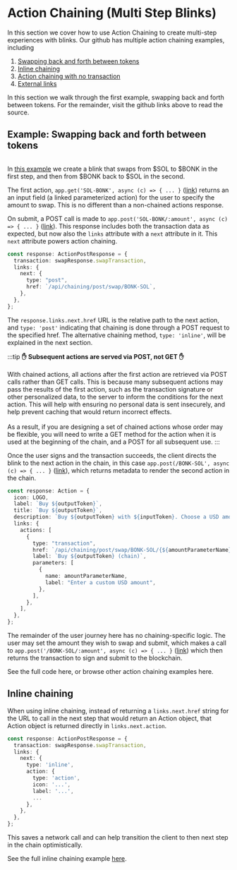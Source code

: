 # Action Chaining (Multi Step Blinks)

In this section we cover how to use Action Chaining to create multi-step experiences with blinks. Our github has multiple action chaining examples, including

1. [Swapping back and forth between tokens](https://github.com/dialectlabs/actions/blob/main/examples/hono/examples/chaining/post/route.ts)
2. [Inline chaining](https://github.com/dialectlabs/actions/blob/main/examples/hono/examples/chaining/inline/route.ts)
3. [Action chaining with no transaction](https://github.com/dialectlabs/actions/blob/main/examples/hono/examples/chaining/minimal-post/route.ts)
4. [External links](https://github.com/dialectlabs/actions/blob/main/examples/hono/examples/external-link/route.ts)

In this section we walk through the first example, swapping back and forth between tokens. For the remainder, visit the github links above to read the source.

## Example: Swapping back and forth between tokens

<img src="/img/image (33).png" alt="" />

In [this example](https://github.com/dialectlabs/actions/blob/main/examples/hono/examples/chaining/post/route.ts) we create a blink that swaps from $SOL to $BONK in the first step, and then from $BONK back to $SOL in the second.

The first action, `app.get('SOL-BONK', async (c) => { ... }` ([link](https://github.com/dialectlabs/actions/blob/825a1d5a666c05bbd0315c34e3c7481ae6d5a9e3/examples/hono/examples/chaining/post/route.ts#L30)) returns an an input field (a linked parameterized action) for the user to specify the amount to swap. This is no different than a non-chained actions response.

On submit, a POST call is made to `app.post('SOL-BONK/:amount', async (c) => { ... }` ([link](https://github.com/dialectlabs/actions/blob/825a1d5a666c05bbd0315c34e3c7481ae6d5a9e3/examples/hono/examples/chaining/post/route.ts#L74)). This response includes both the transaction data as expected, but now also the `links` attribute with a `next` attribute in it. This `next` attribute powers action chaining.

```typescript
const response: ActionPostResponse = {
  transaction: swapResponse.swapTransaction,
  links: {
    next: {
      type: "post",
      href: `/api/chaining/post/swap/BONK-SOL`,
    },
  },
};
```

The `response.links.next.href` URL is the relative path to the next action, and `type: 'post'` indicating that chaining is done through a POST request to the specified href. The alternative chaining method, `type: 'inline'`, will be explained in the next section.

:::tip
**✋ Subsequent actions are served via POST, not GET ✋**\
\
With chained actions, all actions after the first action are retrieved via POST calls rather than GET calls. This is because many subsequent actions may pass the results of the first action, such as the transaction signature or other personalized data, to the server to inform the conditions for the next action. This will help with ensuring no personal data is sent insecurely, and help prevent caching that would return incorrect effects.\
\
As a result, if you are designing a set of chained actions whose order may be flexible, you will need to write a GET method for the action when it is used at the beginning of the chain, and a POST for all subsequent use.
:::

Once the user signs and the transaction succeeds, the client directs the blink to the next action in the chain, in this case `app.post(/BONK-SOL', async (c) => { ... }` ([link](https://github.com/dialectlabs/actions/blob/825a1d5a666c05bbd0315c34e3c7481ae6d5a9e3/examples/hono/examples/chaining/post/route.ts#L136)), which returns metadata to render the second action in the chain.

```typescript
const response: Action = {
  icon: LOGO,
  label: `Buy ${outputToken}`,
  title: `Buy ${outputToken}`,
  description: `Buy ${outputToken} with ${inputToken}. Choose a USD amount of ${inputToken} from the options below, or enter a custom amount.`,
  links: {
    actions: [
      {
        type: "transaction",
        href: `/api/chaining/post/swap/BONK-SOL/{${amountParameterName}}`,
        label: `Buy ${outputToken} (chain)`,
        parameters: [
          {
            name: amountParameterName,
            label: "Enter a custom USD amount",
          },
        ],
      },
    ],
  },
};
```

The remainder of the user journey here has no chaining-specific logic. The user may set the amount they wish to swap and submit, which makes a call to `app.post('/BONK-SOL/:amount', async (c) => { ... }` ([link](https://github.com/dialectlabs/actions/blob/825a1d5a666c05bbd0315c34e3c7481ae6d5a9e3/examples/hono/examples/chaining/post/route.ts#L166)) which then returns the transaction to sign and submit to the blockchain.

See the full code here, or browse other action chaining examples here.

## Inline chaining

When using inline chaining, instead of returning a `links.next.href` string for the URL to call in the next step that would return an Action object, that Action object is returned directly in `links.next.action`.

```typescript
const response: ActionPostResponse = {
  transaction: swapResponse.swapTransaction,
  links: {
    next: {
      type: 'inline',
      action: {
        type: 'action',
        icon: '...',
        label: '...',
        ...
      },
    },
  },
};
```

This saves a network call and can help transition the client to then next step in the chain optimistically.

See the full inline chaining example [here](https://github.com/dialectlabs/actions/blob/main/examples/hono/examples/chaining/inline/route.ts).
